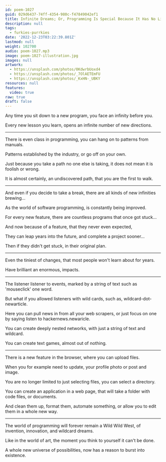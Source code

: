 ```yaml
---
id: poem-1027
guid: 029d6437-74ff-4354-980c-f47849042ef1
title: Infinite Dreams; Or, Programming Is Special Because It Has No Limits
description: null
tags:
  - furkies-purrkies
date: '2022-12-23T03:22:39.801Z'
lastmod: null
weight: 102700
audio: poem-1027.mp3
image: poem-1027-illustration.jpg
images: null
artwork:
  - https://unsplash.com/photos/0KdwrbUoxd4
  - https://unsplash.com/photos/_7OlAETEmFU
  - https://unsplash.com/photos/_KxHN-_UBKY
resources: null
features:
  video: true
raw: true
draft: false
---
```


Any time you sit down to a new program,
you face an infinity before you.

Every new lesson you learn,
opens an infinite number of new directions.

---

There is even class in programming,
you can hang on to patterns from manuals.

Patterns established by the industry,
or go off on your own.

Just because you take a path no one else is taking,
it does not mean it is foolish or wrong.

It is almost certainly,
an undiscovered path, that you are the first to walk.

---

And even if you decide to take a break,
there are all kinds of new infinities brewing...

As the world of software programming,
is constantly being improved.

For every new feature,
there are countless programs that once got stuck...

And now because of a feature,
that they never even expected,

They can leap years into the future,
and complete a project sooner...

Then if they didn't get stuck,
in their original plan.

---

Even the tiniest of changes,
that most people won't learn about for years.

Have brilliant an enormous,
impacts.

---

The listener listener to events,
marked by a string of text such as 'mouseclick' one word.

But what if you allowed listeners with wild cards,
such as, wildcard-dot-newarticle.

Here you can pull news in from all your web scrapers,
or just focus on one by saying listen to hackernews.newaricle.

You can create deeply nested networks,
with just a string of text and wildcard.

You can create text games,
almost out of nothing.

---

There is a new feature in the browser,
where you can upload files.

When you for example need to update,
your profile photo or post and image.

You are no longer limited to just selecting files,
you can select a directory.

You can create an application in a web page,
that will take a folder with code files, or documents.

And clean them up, format them, automate something,
or allow you to edit them in a whole new way.


---

The world of programming will forever remain a Wild Wild West,
of invention, innovation, and wildcard dreams.

Like in the world of art,
the moment you think to yourself it can't be done.

A whole new universe of possibilities,
now has a reason to burst into existence.
